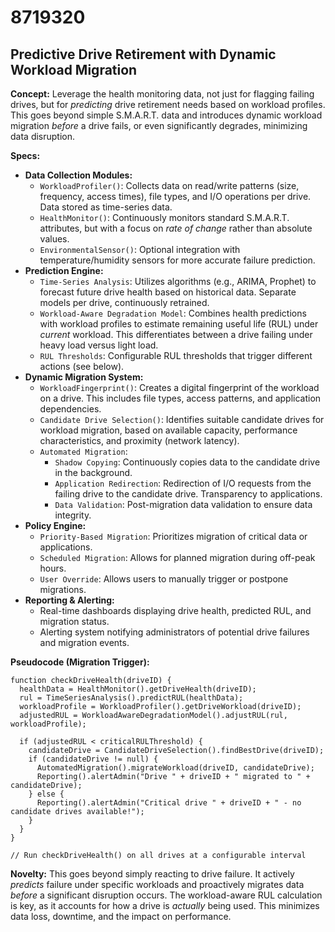 # 8719320

## Predictive Drive Retirement with Dynamic Workload Migration

**Concept:** Leverage the health monitoring data, not just for flagging failing drives, but for *predicting* drive retirement needs based on workload profiles. This goes beyond simple S.M.A.R.T. data and introduces dynamic workload migration *before* a drive fails, or even significantly degrades, minimizing data disruption.

**Specs:**

*   **Data Collection Modules:**
    *   `WorkloadProfiler()`:  Collects data on read/write patterns (size, frequency, access times), file types, and I/O operations per drive.  Data stored as time-series data.
    *   `HealthMonitor()`:  Continuously monitors standard S.M.A.R.T. attributes, but with a focus on *rate of change* rather than absolute values.
    *   `EnvironmentalSensor()`: Optional integration with temperature/humidity sensors for more accurate failure prediction.
*   **Prediction Engine:**
    *   `Time-Series Analysis`: Utilizes algorithms (e.g., ARIMA, Prophet) to forecast future drive health based on historical data.  Separate models per drive, continuously retrained.
    *   `Workload-Aware Degradation Model`: Combines health predictions with workload profiles to estimate remaining useful life (RUL) under *current* workload. This differentiates between a drive failing under heavy load versus light load.
    *   `RUL Thresholds`: Configurable RUL thresholds that trigger different actions (see below).
*   **Dynamic Migration System:**
    *   `WorkloadFingerprint()`: Creates a digital fingerprint of the workload on a drive.  This includes file types, access patterns, and application dependencies.
    *   `Candidate Drive Selection()`: Identifies suitable candidate drives for workload migration, based on available capacity, performance characteristics, and proximity (network latency).
    *   `Automated Migration`:
        *   `Shadow Copying`: Continuously copies data to the candidate drive in the background.
        *   `Application Redirection`:  Redirection of I/O requests from the failing drive to the candidate drive.  Transparency to applications.
        *   `Data Validation`:  Post-migration data validation to ensure data integrity.
*   **Policy Engine:**
    *   `Priority-Based Migration`:  Prioritizes migration of critical data or applications.
    *   `Scheduled Migration`: Allows for planned migration during off-peak hours.
    *   `User Override`: Allows users to manually trigger or postpone migrations.
*   **Reporting & Alerting:**
    *   Real-time dashboards displaying drive health, predicted RUL, and migration status.
    *   Alerting system notifying administrators of potential drive failures and migration events.

**Pseudocode (Migration Trigger):**

```
function checkDriveHealth(driveID) {
  healthData = HealthMonitor().getDriveHealth(driveID);
  rul = TimeSeriesAnalysis().predictRUL(healthData);
  workloadProfile = WorkloadProfiler().getDriveWorkload(driveID);
  adjustedRUL = WorkloadAwareDegradationModel().adjustRUL(rul, workloadProfile);

  if (adjustedRUL < criticalRULThreshold) {
    candidateDrive = CandidateDriveSelection().findBestDrive(driveID);
    if (candidateDrive != null) {
      AutomatedMigration().migrateWorkload(driveID, candidateDrive);
      Reporting().alertAdmin("Drive " + driveID + " migrated to " + candidateDrive);
    } else {
      Reporting().alertAdmin("Critical drive " + driveID + " - no candidate drives available!");
    }
  }
}

// Run checkDriveHealth() on all drives at a configurable interval
```

**Novelty:** This goes beyond simply reacting to drive failure.  It actively *predicts* failure under specific workloads and proactively migrates data *before* a significant disruption occurs. The workload-aware RUL calculation is key, as it accounts for how a drive is *actually* being used. This minimizes data loss, downtime, and the impact on performance.